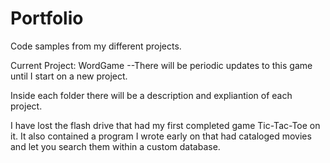 Portfolio
=========

Code samples from my different projects.

Current Project: WordGame
--There will be periodic updates to this game until I start on a new project.


Inside each folder there will be a description and expliantion of each project.

I have lost the flash drive that had my first completed game Tic-Tac-Toe on it. It also contained a program I wrote early on that had cataloged movies and let you search them within a custom database.
